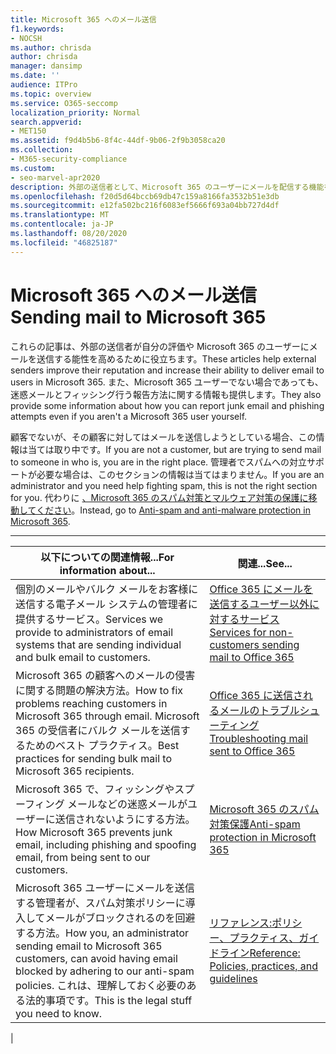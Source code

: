 ```yaml
---
title: Microsoft 365 へのメール送信
f1.keywords:
- NOCSH
ms.author: chrisda
author: chrisda
manager: dansimp
ms.date: ''
audience: ITPro
ms.topic: overview
ms.service: O365-seccomp
localization_priority: Normal
search.appverid:
- MET150
ms.assetid: f9d4b5b6-8f4c-44df-9b06-2f9b3058ca20
ms.collection:
- M365-security-compliance
ms.custom:
- seo-marvel-apr2020
description: 外部の送信者として、Microsoft 365 のユーザーにメールを配信する機能を強化する方法について説明します。 フィッシングデータを外部&する迷惑メールを報告する方法についても説明します。
ms.openlocfilehash: f20d5d64bccb69db47c159a8166fa3532b51e3db
ms.sourcegitcommit: e12fa502bc216f6083ef5666f693a04bb727d4df
ms.translationtype: MT
ms.contentlocale: ja-JP
ms.lasthandoff: 08/20/2020
ms.locfileid: "46825187"
---
```

# <a name="sending-mail-to-microsoft-365"></a><span data-ttu-id="9b5f6-104">Microsoft 365 へのメール送信</span><span class="sxs-lookup"><span data-stu-id="9b5f6-104">Sending mail to Microsoft 365</span></span>

<span data-ttu-id="9b5f6-105">これらの記事は、外部の送信者が自分の評価や Microsoft 365 のユーザーにメールを送信する能性を高めるために役立ちます。</span><span class="sxs-lookup"><span data-stu-id="9b5f6-105">These articles help external senders improve their reputation and increase their ability to deliver email to users in Microsoft 365.</span></span> <span data-ttu-id="9b5f6-106">また、Microsoft 365 ユーザーでない場合であっても、迷惑メールとフィッシング行う報告方法に関する情報も提供します。</span><span class="sxs-lookup"><span data-stu-id="9b5f6-106">They also provide some information about how you can report junk email and phishing attempts even if you aren't a Microsoft 365 user yourself.</span></span>

<span data-ttu-id="9b5f6-107">顧客でないが、その顧客に対してはメールを送信しようとしている場合、この情報は当ては取り中です。</span><span class="sxs-lookup"><span data-stu-id="9b5f6-107">If you are not a customer, but are trying to send mail to someone in who is, you are in the right place.</span></span> <span data-ttu-id="9b5f6-108">管理者でスパムへの対立サポートが必要な場合は、このセクションの情報は当てはまりません。</span><span class="sxs-lookup"><span data-stu-id="9b5f6-108">If you are an administrator and you need help fighting spam, this is not the right section for you.</span></span> <span data-ttu-id="9b5f6-109">代わりに [、Microsoft 365 のスパム対策とマルウェア対策の保護に移動してください](anti-spam-and-anti-malware-protection.md)。</span><span class="sxs-lookup"><span data-stu-id="9b5f6-109">Instead, go to [Anti-spam and anti-malware protection in Microsoft 365](anti-spam-and-anti-malware-protection.md).</span></span>

****

|<span data-ttu-id="9b5f6-110">以下についての関連情報...</span><span class="sxs-lookup"><span data-stu-id="9b5f6-110">For information about...</span></span>|<span data-ttu-id="9b5f6-111">関連...</span><span class="sxs-lookup"><span data-stu-id="9b5f6-111">See...</span></span>|
|---|---|
|<span data-ttu-id="9b5f6-112">個別のメールやバルク メールをお客様に送信する電子メール システムの管理者に提供するサービス。</span><span class="sxs-lookup"><span data-stu-id="9b5f6-112">Services we provide to administrators of email systems that are sending individual and bulk email to customers.</span></span>|[<span data-ttu-id="9b5f6-113">Office 365 にメールを送信するユーザー以外に対するサービス</span><span class="sxs-lookup"><span data-stu-id="9b5f6-113">Services for non-customers sending mail to Office 365</span></span>](services-for-non-customers.md)|
|<span data-ttu-id="9b5f6-114">Microsoft 365 の顧客へのメールの侵害に関する問題の解決方法。</span><span class="sxs-lookup"><span data-stu-id="9b5f6-114">How to fix problems reaching customers in Microsoft 365 through email.</span></span> <span data-ttu-id="9b5f6-115">Microsoft 365 の受信者にバルク メールを送信するためのベスト プラクティス。</span><span class="sxs-lookup"><span data-stu-id="9b5f6-115">Best practices for sending bulk mail to Microsoft 365 recipients.</span></span>|[<span data-ttu-id="9b5f6-116">Office 365 に送信されるメールのトラブルシューティング</span><span class="sxs-lookup"><span data-stu-id="9b5f6-116">Troubleshooting mail sent to Office 365</span></span>](troubleshooting-mail-sent-to-office-365.md)|
|<span data-ttu-id="9b5f6-117">Microsoft 365 で、フィッシングやスプーフィング メールなどの迷惑メールがユーザーに送信されないようにする方法。</span><span class="sxs-lookup"><span data-stu-id="9b5f6-117">How Microsoft 365 prevents junk email, including phishing and spoofing email, from being sent to our customers.</span></span>|[<span data-ttu-id="9b5f6-118">Microsoft 365 のスパム対策保護</span><span class="sxs-lookup"><span data-stu-id="9b5f6-118">Anti-spam protection in Microsoft 365</span></span>](anti-spam-protection.md)|
|<span data-ttu-id="9b5f6-119">Microsoft 365 ユーザーにメールを送信する管理者が、スパム対策ポリシーに導入してメールがブロックされるのを回避する方法。</span><span class="sxs-lookup"><span data-stu-id="9b5f6-119">How you, an administrator sending email to Microsoft 365 customers, can avoid having email blocked by adhering to our anti-spam policies.</span></span> <span data-ttu-id="9b5f6-120">これは、理解しておく必要のある法的事項です。</span><span class="sxs-lookup"><span data-stu-id="9b5f6-120">This is the legal stuff you need to know.</span></span>|[<span data-ttu-id="9b5f6-121">リファレンス:ポリシー、プラクティス、ガイドライン</span><span class="sxs-lookup"><span data-stu-id="9b5f6-121">Reference: Policies, practices, and guidelines</span></span>](reference-policies-practices-and-guidelines.md)|
|
